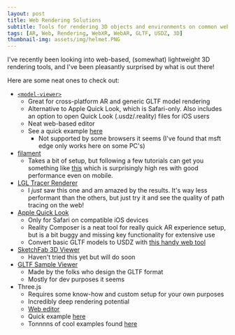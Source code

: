```yaml
---
layout: post
title: Web Rendering Solutions
subtitle: Tools for rendering 3D objects and environments on common web browsers.
tags: [AR, Web, Rendering, WebXR, WebAR, GLTF, USDZ, 3D]
thumbnail-img: assets/img/helmet.PNG
---
```


I've recently been looking into web-based, (somewhat) lightweight 3D rendering tools, and I've been pleasantly surprised by what is out there!

Here are some neat ones to check out:

- [`<model-viewer>`](https://modelviewer.dev/)
  - Great for cross-platform AR and generic GLTF model rendering
  - Alternative to Apple Quick Look, which is Safari-only. Also includes an option to open Quick Look (.usdz/.reality) files for iOS users
  - Neat web-based editor
  - See a quick example [here](https://blakejarvis.design/modelViewer)
    - Not supported by some browsers it seems (I've found that msft edge only works here on some PC's)
- [filament](https://github.com/google/filament)
  - Takes a bit of setup, but following a few tutorials can get you something like [this](https://blakejarvis.design/suzanne) which is surprisingly high res with good performance even on mobile.
- [LGL Tracer Renderer](https://lgltracer.com/)
  - I *just* saw this one and am amazed by the results. It's way less performant than the others, but just try it and see the quality of path tracing on the web!
- [Apple Quick Look](https://developer.apple.com/augmented-reality/quick-look/)
  - Only for Safari on compatible iOS devices
  - Reality Composer is a neat tool for really quick AR experience setup, but is a bit buggy and missing key functionality for extensive use
  - Convert basic GLTF models to USDZ with [this handy web tool](https://spase.io/playground)
- [SketchFab 3D Viewer](https://sketchfab.com/3d-viewer)
  - Haven't tried this yet but will do soon
- [GLTF Sample Viewer](https://github.khronos.org/glTF-Sample-Viewer-Release/)
  - Made by the folks who design the GLTF format
  - Mostly for dev purposes it seems
- Three.js
  - Requires some know-how and custom setup for your own purposes
  - Incredibly deep rendering potential
  - [Web editor](https://threejs.org/editor/)
  - Quick example [here](https://blakejarvis.design/threejs)
  - Tonnnns of cool examples found [here](https://threejs.org/examples/#webgl_animation_cloth)
